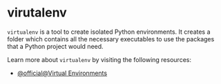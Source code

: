 # virutalenv

`virtualenv` is a tool to create isolated Python environments. It creates a folder which contains all the necessary executables to use the packages that a Python project would need.

Learn more about `virtualenv` by visiting the following resources:

- [@official@Virtual Environments](https://virtualenv.pypa.io/en/latest/)